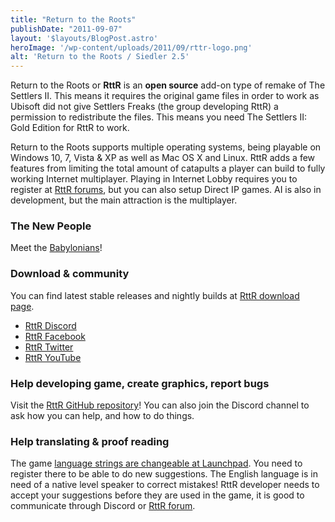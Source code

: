 ```yaml
---
title: "Return to the Roots"
publishDate: "2011-09-07"
layout: '$layouts/BlogPost.astro'
heroImage: '/wp-content/uploads/2011/09/rttr-logo.png'
alt: 'Return to the Roots / Siedler 2.5'
---
```


Return to the Roots or **RttR** is an **open source** add-on type of remake of The Settlers II. This means it requires the original game files in order to work as Ubisoft did not give Settlers Freaks (the group developing RttR) a permission to redistribute the files. This means you need The Settlers II: Gold Edition for RttR to work.

Return to the Roots supports multiple operating systems, being playable on Windows 10, 7, Vista & XP as well as Mac OS X and Linux. RttR adds a few features from limiting the total amount of catapults a player can build to fully working Internet multiplayer. Playing in Internet Lobby requires you to register at [RttR forums](https://www.rttr.info/ "The Settlers II"), but you can also setup Direct IP games. AI is also in development, but the main attraction is the multiplayer.

### The New People

Meet the [Babylonians](/return-to-the-roots/the-new-people)!

### Download & community

You can find latest stable releases and nightly builds at [RttR download page](https://www.rttr.info/index.php?com=dynamic&mod=2).

- [RttR Discord](https://discord.gg/kyTQsSx)
- [RttR Facebook](https://www.facebook.com/s25rttr)
- [RttR Twitter](https://twitter.com/s25RttR)
- [RttR YouTube](https://www.youtube.com/user/returntotheroots)

### Help developing game, create graphics, report bugs

Visit the [RttR GitHub repository](https://github.com/Return-To-The-Roots)! You can also join the Discord channel to ask how you can help, and how to do things.

### Help translating & proof reading

The game [language strings are changeable at Launchpad](https://translations.launchpad.net/s25rttr). You need to register there to be able to do new suggestions. The English language is in need of a native level speaker to correct mistakes! RttR developer needs to accept your suggestions before they are used in the game, it is good to communicate through Discord or [RttR forum](https://www.rttr.info/index.php?com=forum).
